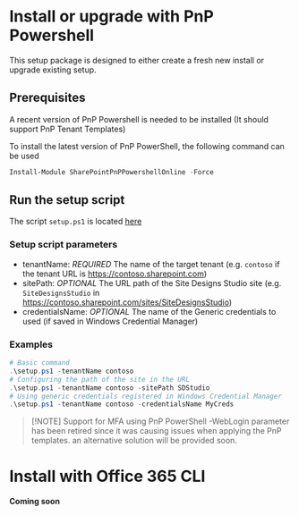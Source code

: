 # Install or upgrade with PnP Powershell

This setup package is designed to either create a fresh new install or upgrade existing setup.

## Prerequisites

A recent version of PnP Powershell is needed to be installed
(It should support PnP Tenant Templates)

To install the latest version of PnP PowerShell, the following command can be used

```powershell
Install-Module SharePointPnPPowershellOnline -Force
```

## Run the setup script

The script `setup.ps1` is located [here](./PnPPowershell/setup.ps1)

### Setup script parameters

- tenantName: *REQUIRED* The name of the target tenant (e.g. `contoso` if the tenant URL is https://contoso.sharepoint.com)
- sitePath: *OPTIONAL* The URL path of the Site Designs Studio site (e.g. `SiteDesignsStudio` in https://contoso.sharepoint.com/sites/SiteDesignsStudio)
- credentialsName: *OPTIONAL* The name of the Generic credentials to used (if saved in Windows Credential Manager)

### Examples
```powershell
# Basic command
.\setup.ps1 -tenantName contoso
# Configuring the path of the site in the URL
.\setup.ps1 -tenantName contoso -sitePath SDStudio
# Using generic credentials registered in Windows Credential Manager
.\setup.ps1 -tenantName contoso -credentialsName MyCreds
```

>
> [!NOTE]
> Support for MFA using PnP PowerShell -WebLogin parameter has been retired
> since it was causing issues when applying the PnP templates.
> an alternative solution will be provided soon.
>

# Install with Office 365 CLI

__Coming soon__